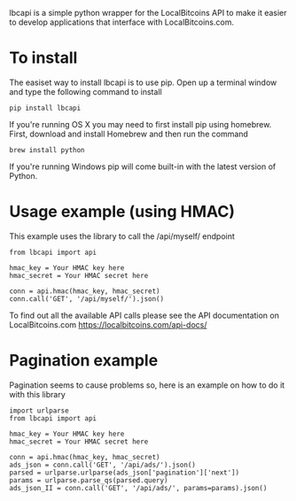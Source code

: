 lbcapi is a simple python wrapper for the LocalBitcoins API to make it easier to develop applications that interface with LocalBitcoins.com.

To install
==========
The easiset way to install lbcapi is to use pip. Open up a terminal window and type the following command to install

    pip install lbcapi

If you're running OS X you may need to first install pip using homebrew. First, download and install Homebrew and then run the command

    brew install python

If you're running Windows pip will come built-in with the latest version of Python.

Usage example (using HMAC)
============
This example uses the library to call the /api/myself/ endpoint

```
from lbcapi import api

hmac_key = Your HMAC key here
hmac_secret = Your HMAC secret here

conn = api.hmac(hmac_key, hmac_secret)
conn.call('GET', '/api/myself/').json()
```

To find out all the available API calls please see the API documentation on LocalBitcoins.com
https://localbitcoins.com/api-docs/

Pagination example
============
Pagination seems to cause problems so, here is an example on how to do it with this library
```
import urlparse
from lbcapi import api

hmac_key = Your HMAC key here
hmac_secret = Your HMAC secret here

conn = api.hmac(hmac_key, hmac_secret)
ads_json = conn.call('GET', '/api/ads/').json()
parsed = urlparse.urlparse(ads_json['pagination']['next'])
params = urlparse.parse_qs(parsed.query)
ads_json_II = conn.call('GET', '/api/ads/', params=params).json()

```


